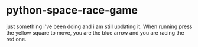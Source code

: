 # python-space-race-game
just something i've been doing and i am still updating it.
When running press the yellow square to move, you are the blue arrow and you are racing the red one.
